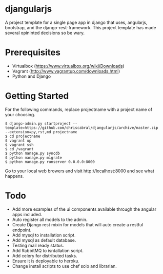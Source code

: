 djangularjs
===

A project template for a single page app in django that uses, angularjs, bootstrap, and the django-rest-framework. This project template has made several opininted decisions so be wary.  


Prerequisites
===
* Virtualbox (https://www.virtualbox.org/wiki/Downloads)
* Vagrant (http://www.vagrantup.com/downloads.html)
* Python and Django

Getting Started
===
For the following commands, replace projectname with a project name of your choosing. 

    $ django-admin.py startproject --template=https://github.com/chriscabral/djangularjs/archive/master.zip --extension=py,rst,md projectname
    $ cd projectname
    $ vagrant up
    $ vagrant ssh
    $ cd /vagrant
    $ python manage.py syncdb
    $ python manage.py migrate
    $ python manage.py runserver 0.0.0.0:8000
    
Go to your local web browers and visit http://localhost:8000 and see what happens. 


Todo
===
* Add more examples of the ui components available through the angular apps included. 
* Auto register all models to the admin.
* Create Django rest mixin for models that will auto create a restful endpoint.
* Add mysql to installation script.
* Add mysql as default database.
* Testing mail ready status.
* Add RabbitMQ to isntallation script.
* Add celery for distributed tasks.
* Ensure it is deployable to heroku.
* Change install scripts to use chef solo and librarian.
